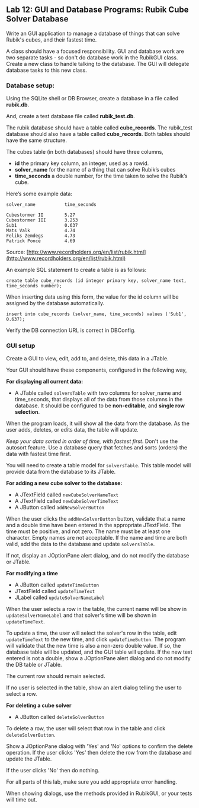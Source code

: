 ## Lab 12: GUI and Database Programs: Rubik Cube Solver Database   

Write an GUI application to manage a database of things that can solve Rubik's cubes, and their fastest time.

A class should have a focused responsibility. GUI and database work are two separate tasks - so don't do database work in the RubikGUI class. Create a new class to handle talking to the database. The GUI will delegate database tasks to this new class. 

### Database setup:

Using the SQLite shell or DB Browser, create a database in a file called **rubik.db**. 

And, create a test database file called **rubik_test.db**.

The rubik database should have a table called **cube_records**.
The rubik_test database should also have a table called **cube_records**. Both tables should have the same structure.
 
The cubes table (in both databases) should have three columns, 

* **id** the primary key column, an integer, used as a rowid. 
* **solver_name** for the name of a thing that can solve Rubik’s cubes
* **time_seconds** a double number, for the time taken to solve the Rubik’s cube. 

Here’s some example data:

```
solver_name           time_seconds

Cubestormer II        5.27
Cubestormer III       3.253
Sub1                  0.637                      
Mats Valk             4.74
Feliks Zemdegs        4.73
Patrick Ponce         4.69
```


Source: [http://www.recordholders.org/en/list/rubik.html](http://www.recordholders.org/en/list/rubik.html)

An example SQL statement to create a table is as follows:

```
create table cube_records (id integer primary key, solver_name text, time_seconds number);

```

When inserting data using this form, the value for the id column will be assigned by the database automatically. 

```
insert into cube_records (solver_name, time_seconds) values ('Sub1', 0.637);

```


Verify the DB connection URL is correct in DBConfig.

### GUI setup

Create a GUI to view, edit, add to, and delete, this data in a JTable. 

Your GUI should have these components, configured in the following way,

**For displaying all current data:**

* A JTable called `solversTable` with two columns for solver_name and time_seconds, that displays all of the data from those columns in the database.  It should be configured to be **non-editable**, and **single row selection**.

When the program loads, it will show all the data from the database. As the user adds, deletes, or edits data, the table will update.

*Keep your data sorted in order of time, with fastest first*. Don't use the autosort feature. Use a database query that fetches and sorts (orders) the data with fastest time first.

You will need to create a table model for `solversTable`. This table model will provide data from the database to its JTable.

**For adding a new cube solver to the database:**

* A JTextField called `newCubeSolverNameText`
* A JTextField called `newCubeSolverTimeText`
* A JButton called `addNewSolverButton`

When the user clicks the `addNewSolverButton` button, validate that a name and a double time have been entered in the appropriate JTextField. The time must be positive, and not zero. The name must be at least one character. Empty names are not acceptable. If the name and time are both valid, add the data to the database and update `solversTable`. 

If not, display an JOptionPane alert dialog, and do not modify the database or JTable.

**For modifying a time**

* A JButton called `updateTimeButton`
* JTextField called `updateTimeText`
* JLabel called `updateSolverNameLabel`   

When the user selects a row in the table, the current name will be show in `updateSolverNameLabel` and that solver's time will be shown in `updateTimeText`. 
  
To update a time, the user will select the solver's row in the table, edit `updateTimeText` to the new time, and click `updateTimeButton`. The program will validate that the new time is also a non-zero double value. If so, the database table will be updated, and the GUI table will update. If the new text entered is not a double, show a JOptionPane alert dialog and do not modify the DB table or JTable. 

The current row should remain selected. 

If no user is selected in the table, show an alert dialog telling the user to select a row. 

**For deleting a cube solver**

* A JButton called `deleteSolverButton`

To delete a row, the user will select that row in the table and click  `deleteSolverButton`.

Show a JOptionPane dialog with 'Yes' and 'No' options to confirm the delete operation. If the user clicks 'Yes' then delete the row from the database and update the JTable. 

If the user clicks 'No' then do nothing.

For all parts of this lab, make sure you add appropriate error handling. 

When showing dialogs, use the methods provided in RubikGUI, or your tests will time out. 